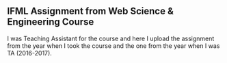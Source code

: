## IFML Assignment from Web Science & Engineering Course

I was Teaching Assistant for the course and here I upload the assignment from the year when I took the course and the one from the year when I was TA (2016-2017).